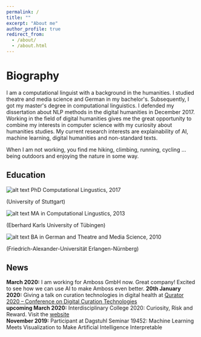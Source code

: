 ```yaml
---
permalink: /
title: ""
excerpt: "About me"
author_profile: true
redirect_from: 
  - /about/
  - /about.html
---
```


Biography
======
I am a computational linguist with a background in the humanities. I studied theatre and media science and German in my bachelor's. Subsequently, I got my master's degree in computational linguistics. I defended my dissertation about NLP methods in the digital humanities in December 2017. Working in the field of digital humanities gives me the great opportunity to combine my interests in computer science with my curiosity about humanities studies. My current research interests are explainability of AI, machine learning, digital humanities and non-standard texts.

When I am not working, you find me hiking, climbing, running, cycling ... being outdoors and enjoying the nature in some way.


## Education

 ![alt text](https://sarschu.github.io/images/icon2.png "Logo Title Text 1")
 PhD Computational Lingustics, 2017
 
(University of Stuttgart)

![alt text](https://sarschu.github.io/images/icon2.png "Logo Title Text 1")
 MA in Computational Lingustics, 2013
 
(Eberhard Karls University of Tübingen)

![alt text](https://sarschu.github.io/images/icon2.png "Logo Title Text 1")
 BA in German and Theatre and Media Science, 2010
 
(Friedrich-Alexander-Universität Erlangen-Nürnberg)

## News
__March 2020:__ I am working for Amboss GmbH now. Great company! Excited to see how we can use AI to make Amboss even better.
__20th January 2020:__ Giving a talk on curation technologies in digital health at [Qurator 2020 – Conference on Digital Curation Technologies](https://qurator.ai/conference-qurator-2020/program-1st-day/)  
__upcoming March 2020:__ Interdisciplinary College 2020: Curiosity, Risk and Reward. Visit the [website](https://interdisciplinary-college.org/)  
__November 2019:__ Participant at Dagstuhl Seminar 19452: Machine Learning Meets Visualization to Make Artificial Intelligence Interpretable

